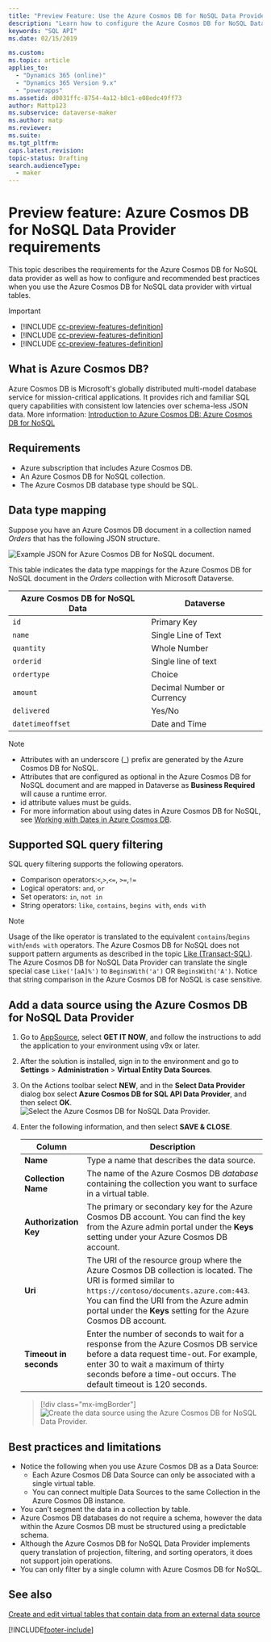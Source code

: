 ```yaml
---
title: "Preview Feature: Use the Azure Cosmos DB for NoSQL Data Provider with Microsoft Dataverse"
description: "Learn how to configure the Azure Cosmos DB for NoSQL Data Provider to use with virtual tables."
keywords: "SQL API"
ms.date: 02/15/2019

ms.custom: 
ms.topic: article
applies_to: 
  - "Dynamics 365 (online)"
  - "Dynamics 365 Version 9.x"
  - "powerapps"
ms.assetid: d0031ffc-8754-4a12-b8c1-e08edc49ff73
author: Mattp123
ms.subservice: dataverse-maker
ms.author: matp
ms.reviewer: 
ms.suite: 
ms.tgt_pltfrm: 
caps.latest.revision: 
topic-status: Drafting
search.audienceType: 
  - maker
---
```


# Preview feature: Azure Cosmos DB for NoSQL Data Provider requirements

This topic describes the requirements for the Azure Cosmos DB for NoSQL data provider as well as how to configure and recommended best practices when you use the Azure Cosmos DB for NoSQL data provider with virtual tables.

> [!IMPORTANT]
> - [!INCLUDE [cc-preview-features-definition](../../includes/cc-preview-features-definition.md)]
> - [!INCLUDE [cc-preview-features-definition](../../includes/cc-preview-features-expect-changes.md)]
> - [!INCLUDE [cc-preview-features-definition](../../includes/cc-preview-features-no-ms-support.md)]

## What is Azure Cosmos DB?

Azure Cosmos DB is Microsoft's globally distributed multi-model database service for mission-critical applications. It provides rich and familiar SQL query capabilities with consistent low latencies over schema-less JSON data. More information: [Introduction to Azure Cosmos DB: Azure Cosmos DB for NoSQL](/azure/cosmos-db/sql-api-introduction)

## Requirements

- Azure subscription that includes Azure Cosmos DB.
- An Azure Cosmos DB for NoSQL collection.
- The Azure Cosmos DB database type should be SQL.

## Data type mapping

Suppose you have an Azure Cosmos DB document in a collection named *Orders* that has the following JSON structure.

![Example JSON for Azure Cosmos DB for NoSQL document.](media/documentdbexample.png)

This table indicates the data type mappings for the Azure Cosmos DB for NoSQL document in the *Orders* collection with Microsoft Dataverse.

|Azure Cosmos DB for NoSQL Data|Dataverse|
|--|--|
|`id`|Primary Key|
|`name`|Single Line of Text|
|`quantity`|Whole Number|
|`orderid`|Single line of text|
|`ordertype`|Choice|
|`amount`|Decimal Number or Currency|
|`delivered`|Yes/No|
|`datetimeoffset`|Date and Time|

> [!NOTE]
> - Attributes with an underscore (_) prefix are generated by the Azure Cosmos DB for NoSQL.
> - Attributes that are configured as optional in the Azure Cosmos DB for NoSQL document and are mapped in Dataverse as **Business Required** will cause a runtime error.
> - id attribute values must be guids.
> - For more information about using dates in Azure Cosmos DB for NoSQL, see [Working with Dates in Azure Cosmos DB](https://azure.microsoft.com/blog/working-with-dates-in-azure-documentdb-4/).

## Supported SQL query filtering

SQL query filtering supports the following operators. 

- Comparison operators:`<`,`>`,`<=`, `>=`,`!=`
- Logical operators: `and`, `or` 
- Set operators: `in`, `not in`
- String operators: `like`, `contains`, `begins with`, `ends with`

> [!NOTE]
> Usage of the like operator is translated to the equivalent `contains`/`begins with`/`ends with` operators. The  Azure Cosmos DB for NoSQL does not support pattern arguments as described in the topic [Like (Transact-SQL)](/sql/t-sql/language-elements/like-transact-sql). The Azure Cosmos DB for NoSQL Data Provider can translate the single special case `Like('[aA]%')` to `BeginsWith('a')` OR `BeginsWith('A')`. Notice that string comparison in the Azure Cosmos DB for NoSQL is case sensitive.

## Add a data source using the Azure Cosmos DB for NoSQL Data Provider

1. Go to [AppSource](https://appsource.microsoft.com/product/dynamics-365/mscrm.documentdb_data_provider?tab=Overview), select **GET IT NOW**, and follow the instructions to add the application to your environment using v9x or later.
2. After the solution is installed, sign in to the environment and go to **Settings** > **Administration** > **Virtual Entity Data Sources**.
3. On the Actions toolbar select **NEW**, and in the **Select Data Provider** dialog box select **Azure Cosmos DB for SQL API Data Provider**, and then select **OK**.
![Select the Azure Cosmos DB for NoSQL Data Provider.](media/createdatasource.png)
1. Enter the following information, and then select **SAVE & CLOSE**.

    |Column|Description|
    |--|--|
    |**Name**|Type a name that describes the data source.|
    |**Collection Name**|The name of the Azure Cosmos DB *database* containing the collection you want to surface in a virtual table.  |
    |**Authorization Key**|The primary or secondary key for the Azure Cosmos DB account. You can find the key from the Azure admin portal under the **Keys** setting under your Azure Cosmos DB account.|
    |**Uri**|The URI of the resource group where the Azure Cosmos DB collection is located. The URI is formed similar to `https://contoso/documents.azure.com:443`. You can find the URI from the Azure admin portal under the **Keys** setting for the Azure Cosmos DB account. |
    |**Timeout in seconds**|Enter the number of seconds to wait for a response from the Azure Cosmos DB service before a data request time-out. For example, enter 30 to wait a maximum of thirty seconds before a time-out occurs. The default timeout is 120 seconds.|

    > [!div class="mx-imgBorder"]
    > ![Create the data source using the Azure Cosmos DB for NoSQL Data Provider.](media/cosmosdb-datasource.png)

## Best practices and limitations

- Notice the following when you use Azure Cosmos DB as a Data Source:
  - Each Azure Cosmos DB Data Source can only be associated with a single virtual table.
  - You can connect multiple Data Sources to the same Collection in the Azure Cosmos DB instance.
- You can’t segment the data in a collection by table.
- Azure Cosmos DB databases do not require a schema, however the data within the Azure Cosmos DB must be structured using a predictable schema.
- Although the Azure Cosmos DB for NoSQL Data Provider implements query translation of projection, filtering, and sorting operators, it does not support join operations.
- You can only filter by a single column with Azure Cosmos DB for NoSQL.

## See also

[Create and edit virtual tables that contain data from an external data source](create-edit-virtual-entities.md)

[!INCLUDE[footer-include](../../includes/footer-banner.md)]
